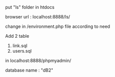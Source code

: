 put "ls" folder in htdocs 

browser url : localhost:8888/ls/

change in /environment.php file according to need

Add 2 table 
1) link.sql
2) users.sql

in localhost:8888/phpmyadmin/

database name : "dB2"
